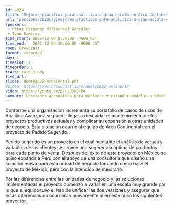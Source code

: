 ```yaml
---
id: a024
title: "Mejores prácticas para analítica a gran escala en Arca Continental"
url: "sessions/2022mty/mejores-practicas-para-analitica-a-gran-escala-en-arca-continental"
speakers:
 - César Fernando Villarreal González
 - Iván Ramírez
time_start: 2022-12-08 9:30:00 -0600 CST
time_end:   2022-12-08 10:00:00 -0600 CST
room: Crowdcast
format: recorded
day: c
timeslot: 1
timeorder: 1
track: case-study 
live_url: 
slides: DDMty2022-ArcaContal.pdf
#video: https://www.crowdcast.io/e/ddmty2022-online/17
video: https://youtu.be/p7u3J3kS4P4
summary: Lecciones aprendidas para mantener y extender modelos predictivos hacia otros países o unidades de negocio.
---
```


Conforme una organización incrementa su portafolio de casos de usos de Analítica Avanzada se puede llegar a descuidar el mantenimiento de los proyectos productivos actuales y complicar su expansión a otras unidades de negocio. Esta situación ocurrió al equipo de Arca Continental con el proyecto de Pedido Sugerido.

Pedido sugerido es un proyecto en el cuál mediante el análisis de ventas y variables de los clientes se provee una sugerencia óptima de productos para cada punto de venta. Después del éxito de este proyecto en México se quiso expandir a Perú con el apoyo de una consultoría que diseñó una solución nueva para esta unidad de negocio tomando como base el proyecto de México, pero con la intención de mejorarlo.

Por las diferencias entre las unidades de negocio y las soluciones implementadas el proyecto comenzó a variar en una escala muy grande por lo que el equipo tuvo el reto de unificar las dos versiones y asegurar que estas diferencias no ocurrieran nuevamente ni en este ni en los siguientes proyectos.
